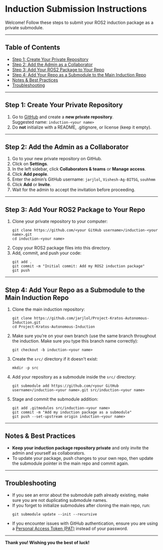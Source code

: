 # Induction Submission Instructions

Welcome! Follow these steps to submit your ROS2 induction package as a private submodule.

---

## Table of Contents

- [Step 1: Create Your Private Repository](#step-1-create-your-private-repository)
- [Step 2: Add the Admin as a Collaborator](#step-2-add-the-admin-as-a-collaborator)
- [Step 3: Add Your ROS2 Package to Your Repo](#step-3-add-your-ros2-package-to-your-repo)
- [Step 4: Add Your Repo as a Submodule to the Main Induction Repo](#step-4-add-your-repo-as-a-submodule-to-the-main-induction-repo)
- [Notes & Best Practices](#notes--best-practices)
- [Troubleshooting](#troubleshooting)

---

## Step 1: Create Your Private Repository

1. Go to [GitHub](https://github.com/) and create a **new private repository**.  
   Suggested name: `induction-<your name>`
2. Do **not** initialize with a README, .gitignore, or license (keep it empty).

---

## Step 2: Add the Admin as a Collaborator

1. Go to your new private repository on GitHub.
2. Click on **Settings**.
3. In the left sidebar, click **Collaborators & teams** or **Manage access**.
4. Click **Add people**.
5. Enter the admin’s GitHub username: `jarjlol`, `Vishesh-Ag-BITSG`, `souhhmm`
6. Click **Add** or **Invite**.
7. Wait for the admin to accept the invitation before proceeding.

---

## Step 3: Add Your ROS2 Package to Your Repo

1. Clone your private repository to your computer:
   ```
   git clone https://github.com/<your GitHub username>/induction-<your name>.git
   cd induction-<your name>
   ```
2. Copy your ROS2 package files into this directory.
3. Add, commit, and push your code:
   ```
   git add .
   git commit -m "Initial commit: Add my ROS2 induction package"
   git push
   ```

---

## Step 4: Add Your Repo as a Submodule to the Main Induction Repo

1. Clone the main induction repository:
   ```
   git clone https://github.com/jarjlol/Project-Kratos-Autonomous-Induction.git
   cd Project-Kratos-Autonomous-Induction
   ```
2. Make sure you’re on your own branch (use the same branch throughout the induction. Make sure you type this branch name correctly):
   ```
   git checkout -b induction-<your name>
   ```
3. Create the `src/` directory if it doesn't exist:
   ```
   mkdir -p src
   ```
4. Add your repository as a submodule inside the `src/` directory:
   ```
   git submodule add https://github.com/<your GitHub username>/induction-<your name>.git src/induction-<your name>
   ```
5. Stage and commit the submodule addition:
   ```
   git add .gitmodules src/induction-<your name>
   git commit -m "Add my induction package as a submodule"
   git push --set-upstream origin induction-<your name>
   ```

---

## Notes & Best Practices

- **Keep your induction package repository private** and only invite the admin and yourself as collaborators.
- To update your package, push changes to your own repo, then update the submodule pointer in the main repo and commit again.

---

## Troubleshooting

- If you see an error about the submodule path already existing, make sure you are not duplicating submodule names.
- If you forget to initialize submodules after cloning the main repo, run:
  ```
  git submodule update --init --recursive
  ```
- If you encounter issues with GitHub authentication, ensure you are using a [Personal Access Token (PAT)](https://docs.github.com/en/authentication/keeping-your-account-and-data-secure/creating-a-personal-access-token) instead of your password.
---

**Thank you! Wishing you the best of luck!**

